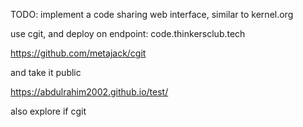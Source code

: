 TODO: implement a code sharing web interface, similar to kernel.org

use cgit, and deploy on endpoint: code.thinkersclub.tech



https://github.com/metajack/cgit

and take it public


https://abdulrahim2002.github.io/test/


also explore if cgit
